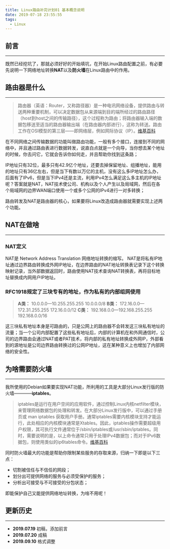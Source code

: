 ```yaml
---
title: Linux路由补完计划01 基本概念说明
date: 2019-07-18 23:55:55
tags:
  - Linux
---
```


## 前言

---

既然已经挖坑了，那就必须好好的开始填坑，在开始Linux路由配置之前，有必要先说明一下网络地址转换**NAT**以及**防火墙**在Linux路由中的作用。

<!-- more -->

## 路由器是什么

---

> 路由器（英语：Router，又称路径器）是一种电讯网络设备，提供路由与转送两种重要机制，可以决定数据包从来源端到目的端所经过的路由路径（host到host之间的传输路径），这个过程称为路由；将路由器输入端的数据包移送至适当的路由器输出端（在路由器内部进行），这称为转送。路由工作在OSI模型的第三层——即网络层，例如网际协议（IP）。[维基百科](https://zh.wikipedia.org/wiki/%E8%B7%AF%E7%94%B1%E5%99%A8)

在不同网络之间传输数据的功能叫做路由功能，一般有多个接口，连接到不同的网络中，并且通过路由表进行数据转发，说直白点就是一个向导，当你想去某个地址的时候，你去问它，它就会告诉你如何走，并且帮助你找到这条路；

IP地址只有32位，最多只有42.9亿个地址，还要去掉保留地址、组播地址，能用的地址只有36亿左右，但是当下有数以万亿的主机，没有这么多IP地址怎么办，后面有了IPv6，但是当下IPv4还是主流，利用IPv4怎么满足这么多主机的IP地址呢？答案就是NAT，NAT技术使公司、机构以及个人产生以及局域网，然后在各个局域网的边界WAN端口使用一个或多个公网的IPv4进行一对多转换；

路由转发及NAT是路由器的核心，如果要将Linux改造成路由器就需要实现上述两个功能。

## NAT在做啥

---

### NAT定义

NAT是 Network Address Translation 网络地址转换的缩写。
NAT是将私有IP地址通过边界路由转换成外网IP地址，在边界路由的NAT地址转换表记录下这个转换映射记录，当外部数据返回时，路由使用NAT技术查询NAT转换表，再将目标地址替换成内网用户IP地址。

### RFC1918规定了三块专有的地址，作为私有的内部组网使用

> **A类：** 10.0.0.0—10.255.255.255 10.0.0.0/8
> **B类：** 172.16.0.0—172.31.255.255 172.16.0.0/12
> **C类：** 192.168.0.0—192.168.255.255 192.168.0.0/16

这三块私有地址本身是可路由的，只是公网上的路由器不会转发这三块私有地址的流量；当一个公司内部配置了这些私有地址后，内部的计算机在和外网通信时，公司的边界路由会通过NAT或者PAT技术，将内部的私有地址转换成外网IP，外部看到的源地址是公司边界路由转换过的公网IP地址，这在某种意义上也增加了内部网络的安全性。

## 为啥需要防火墙

---

我所使用的Debian如果要实现NAT功能，所利用的工具是大部分Linux发行版的防火墙————**iptables**。

> iptables是运行在用户空间的应用软件，通过控制Linux内核netfilter模块，来管理网络数据包的处理和转发。在大部分Linux发行版中，可以通过手册页或 man iptables 获取用户手册。通常iptables需要内核模块支持才能运行，此处相应的内核模块通常是Xtables。因此，iptables操作需要超级用户权限，其可执行文件通常位于/sbin/iptables或/usr/sbin/iptables。同时，需要说明的是，以上命令通常只用于处理IPv4数据包；而对于IPv6数据包，则使用类似的ip6tables命令。[维基百科](https://zh.wikipedia.org/wiki/Iptables)

同时防火墙最大的功能是帮助你限制某些服务的存取来源，归纳一下即是以下三点：

* 切割被信任与不信任的网段；
* 划分出可提供网络的服务与必须受保护的服务；
* 分析出可接受与不可接受的分包状态；

即能保护自己又能提供网络地址转换，为啥不用呢！

## 更新历史

---

* **2019.07.19** 初稿，添加前言
* **2019.07.20** 成稿
* **2019.09.10** 格式调整
